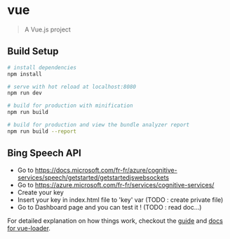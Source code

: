 # vue

> A Vue.js project

## Build Setup

``` bash
# install dependencies
npm install

# serve with hot reload at localhost:8080
npm run dev

# build for production with minification
npm run build

# build for production and view the bundle analyzer report
npm run build --report
```

## Bing Speech API
- Go to https://docs.microsoft.com/fr-fr/azure/cognitive-services/speech/getstarted/getstartedjswebsockets
- Go to https://azure.microsoft.com/fr-fr/services/cognitive-services/
- Create your key
- Insert your key in index.html file to 'key' var (TODO : create private file)
- Go to Dashboard page and you can test it ! (TODO : read doc...)


For detailed explanation on how things work, checkout the [guide](http://vuejs-templates.github.io/webpack/) and [docs for vue-loader](http://vuejs.github.io/vue-loader).

